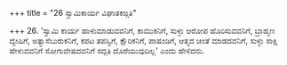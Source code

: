 +++
title = "26 ಸ್ವಾಮಿಕಾರ್ಯ ವಿಘಾತಕಙ್ಗತಿ"

+++
26. 'ಸ್ವಾಮಿ ಕಾರ್ಯ ಹಾಳುಮಾಡುವವನಿಗೆ, ಕಾಮುಕನಿಗೆ, ಸುಳ್ಳು ಆರೋಪ ಹೊರಿಸುವವನಿಗೆ, ಬ್ರಾಹ್ಮಣ ದ್ವೇಷಿಗೆ, ಅತ್ಯಾಸೆಬುರುಕನಿಗೆ, ಕಪಟ ತಪಸ್ವಿಗೆ, ಕ್ಷೌರಿಕನಿಗೆ, ಪಾಷಂಡಿಗೆ, ಆತ್ಮದ ಚಿಂತೆ ಮಾಡದವನಿಗೆ, ಸುಳ್ಳು ಸಾಕ್ಷಿ ಹೇಳುವವನಿಗೆ ಸೋಗುವೇಷದವನಿಗೆ ಸದ್ಗತಿ ದೊರೆಯುವುದಿಲ್ಲ' ಎಂದು ಹೇಳಿದನು.